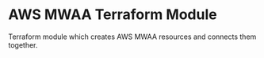 # AWS MWAA Terraform Module

Terraform module which creates AWS MWAA resources and connects them together.
